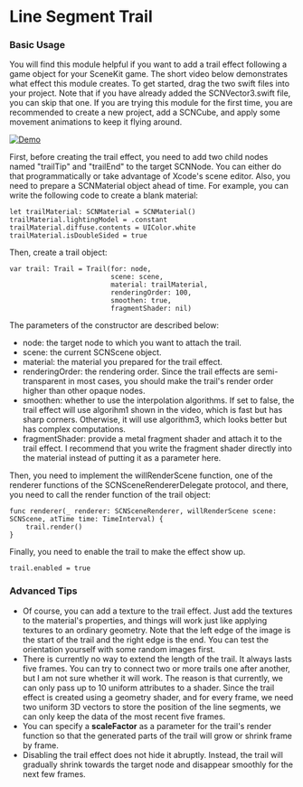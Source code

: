 # Line Segment Trail
### Basic Usage
You will find this module helpful if you want to add a trail effect following a game object for your SceneKit game. The short video below demonstrates what effect this module creates. To get started, drag the two swift files into your project. Note that if you have already added the SCNVector3.swift file, you can skip that one. If you are trying this module for the first time, you are recommended to create a new project, add a SCNCube, and apply some movement animations to keep it flying around.

[![Demo](https://github.com/KelinLyu/KModules/blob/main/GitHub%20Images/Trail%20Demo.gif)](#)

First, before creating the trail effect, you need to add two child nodes named "trailTip" and "trailEnd" to the target SCNNode. You can either do that programmatically or take advantage of Xcode's scene editor. Also, you need to prepare a SCNMaterial object ahead of time. For example, you can write the following code to create a blank material:
```
let trailMaterial: SCNMaterial = SCNMaterial()
trailMaterial.lightingModel = .constant
trailMaterial.diffuse.contents = UIColor.white
trailMaterial.isDoubleSided = true
```
Then, create a trail object:
```
var trail: Trail = Trail(for: node, 
                         scene: scene, 
                         material: trailMaterial, 
                         renderingOrder: 100, 
                         smoothen: true, 
                         fragmentShader: nil)
```
The parameters of the constructor are described below:
- node: the target node to which you want to attach the trail.
- scene: the current SCNScene object.
- material: the material you prepared for the trail effect.
- renderingOrder: the rendering order. Since the trail effects are semi-transparent in most cases, you should make the trail's render order higher than other opaque nodes.
- smoothen: whether to use the interpolation algorithms. If set to false, the trail effect will use algorihm1 shown in the video, which is fast but has sharp corners. Otherwise, it will use algorithm3, which looks better but has complex computations.
- fragmentShader: provide a metal fragment shader and attach it to the trail effect. I recommend that you write the fragment shader directly into the material instead of putting it as a parameter here.

Then, you need to implement the willRenderScene function, one of the renderer functions of the SCNSceneRendererDelegate protocol, and there, you need to call the render function of the trail object:
```
func renderer(_ renderer: SCNSceneRenderer, willRenderScene scene: SCNScene, atTime time: TimeInterval) {
    trail.render()
}
```
Finally, you need to enable the trail to make the effect show up.
```
trail.enabled = true
```
### Advanced Tips
- Of course, you can add a texture to the trail effect. Just add the textures to the material's properties, and things will work just like applying textures to an ordinary geometry. Note that the left edge of the image is the start of the trail and the right edge is the end. You can test the orientation yourself with some random images first.
- There is currently no way to extend the length of the trail. It always lasts five frames. You can try to connect two or more trails one after another, but I am not sure whether it will work. The reason is that currently, we can only pass up to 10 uniform attributes to a shader. Since the trail effect is created using a geometry shader, and for every frame, we need two uniform 3D vectors to store the position of the line segments, we can only keep the data of the most recent five frames. 
- You can specify a **scaleFactor** as a parameter for the trail's render function so that the generated parts of the trail will grow or shrink frame by frame.
- Disabling the trail effect does not hide it abruptly. Instead, the trail will gradually shrink towards the target node and disappear smoothly for the next few frames.
